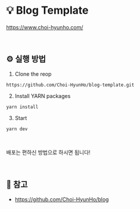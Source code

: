 # 💡 Blog Template

https://www.choi-hyunho.com/

<br>

## ⚙️ 실행 방법

1. Clone the reop

```
https://github.com/Choi-HyunHo/blog-template.git
```

2. Install YARN packages

```
yarn install
```

3. Start

```
yarn dev
```

<br>

배포는 편하신 방법으로 하시면 됩니다!

<br>

## 👀 참고

-   https://github.com/Choi-HyunHo/blog
